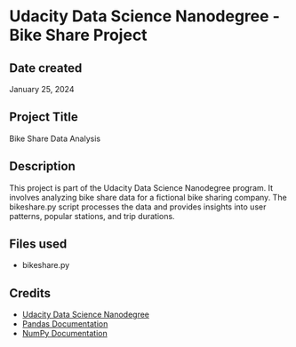 
# Udacity Data Science Nanodegree - Bike Share Project


## Date created
January 25, 2024

## Project Title
Bike Share Data Analysis

## Description
This project is part of the Udacity Data Science Nanodegree program. It involves analyzing bike share data for a fictional bike sharing company. The bikeshare.py script processes the data and provides insights into user patterns, popular stations, and trip durations.

## Files used
- bikeshare.py

## Credits

- [Udacity Data Science Nanodegree](https://www.udacity.com/course/data-scientist-nanodegree--nd025)
- [Pandas Documentation](https://pandas.pydata.org/pandas-docs/stable/index.html)
- [NumPy Documentation](https://numpy.org/doc/stable/)
